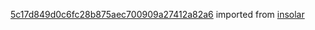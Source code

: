 [5c17d849d0c6fc28b875aec700909a27412a82a6](https://github.com/insolar/insolar/commit/5c17d849d0c6fc28b875aec700909a27412a82a6) imported from [insolar](https://github.com/insolar/insolar)
